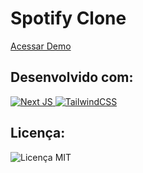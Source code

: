 <h1>Spotify Clone</h1> 

<a href="https://spotify-homepage-tailwindscss.vercel.app/" target="_blank">Acessar Demo</a>

<h2> Desenvolvido com:</h2>
<a href="https://nextjs.org/" target="_blank">
  <img alt="Next JS" src="https://img.shields.io/badge/next%20js%20-%23000000.svg?&style=for-the-badge&logo=next.js&logoColor=white"/>
</a>

<a href="https://tailwindcss.com/docs" target="_blank">
  <img alt="TailwindCSS" src="https://img.shields.io/badge/tailwindcss%20-%2338B2AC.svg?&style=for-the-badge&logo=tailwind-css&logoColor=white"/>

</a>

<h2>Licença:</h2>
<img alt="Licença MIT" src="https://img.shields.io/github/license/Ileriayo/markdown-badges?style=for-the-badge" />
